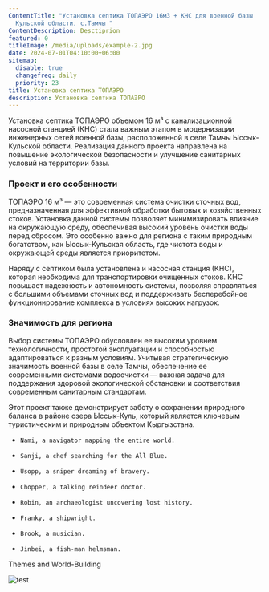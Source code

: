 ```yaml
---
ContentTitle: "Установка септика ТОПАЭРО 16м3 + КНС для военной базы   в Ыссык -
  Кульской области, с.Тамчы "
ContentDescription: Desctiprion
featured: 0
titleImage: /media/uploads/example-2.jpg
date: 2024-07-01T04:10:00+06:00
sitemap:
  disable: true
  changefreq: daily
  priority: 23
title: Установка септика ТОПАЭРО
description: Установка септика ТОПАЭРО
---
```



Установка септика ТОПАЭРО объемом 16 м³ с канализационной насосной станцией (КНС) стала важным этапом в модернизации инженерных сетей военной базы, расположенной в селе Тамчы Ыссык-Кульской области. Реализация данного проекта направлена на повышение экологической безопасности и улучшение санитарных условий на территории базы.

### Проект и его особенности

ТОПАЭРО 16 м³ — это современная система очистки сточных вод, предназначенная для эффективной обработки бытовых и хозяйственных стоков. Установка данной системы позволяет минимизировать влияние на окружающую среду, обеспечивая высокий уровень очистки воды перед сбросом. Это особенно важно для региона с таким природным богатством, как Ыссык-Кульская область, где чистота воды и окружающей среды является приоритетом.

Наряду с септиком была установлена и насосная станция (КНС), которая необходима для транспортировки очищенных стоков. КНС повышает надежность и автономность системы, позволяя справляться с большими объемами сточных вод и поддерживать бесперебойное функционирование комплекса в условиях высоких нагрузок.

### Значимость для региона

Выбор системы ТОПАЭРО обусловлен ее высоким уровнем технологичности, простотой эксплуатации и способностью адаптироваться к разным условиям. Учитывая стратегическую значимость военной базы в селе Тамчы, обеспечение ее современными системами водоочистки — важная задача для поддержания здоровой экологической обстановки и соответствия современным санитарным стандартам.

Этот проект также демонстрирует заботу о сохранении природного баланса в районе озера Ыссык-Куль, который является ключевым туристическим и природным объектом Кыргызстана.





* ```
  Nami, a navigator mapping the entire world.
  ```
* ```
  Sanji, a chef searching for the All Blue.
  ```
* ```
  Usopp, a sniper dreaming of bravery.
  ```
* ```
  Chopper, a talking reindeer doctor.
  ```
* ```
  Robin, an archaeologist uncovering lost history.
  ```
* ```
  Franky, a shipwright.
  ```
* ```
  Brook, a musician.
  ```
* ```
  Jinbei, a fish-man helmsman.
  ```

Themes and World-Building

![test](/media/uploads/untitled_7_.jpg "title")
